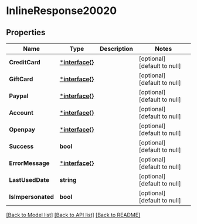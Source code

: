 # InlineResponse20020

## Properties
Name | Type | Description | Notes
------------ | ------------- | ------------- | -------------
**CreditCard** | [***interface{}**](interface{}.md) |  | [optional] [default to null]
**GiftCard** | [***interface{}**](interface{}.md) |  | [optional] [default to null]
**Paypal** | [***interface{}**](interface{}.md) |  | [optional] [default to null]
**Account** | [***interface{}**](interface{}.md) |  | [optional] [default to null]
**Openpay** | [***interface{}**](interface{}.md) |  | [optional] [default to null]
**Success** | **bool** |  | [optional] [default to null]
**ErrorMessage** | [***interface{}**](interface{}.md) |  | [optional] [default to null]
**LastUsedDate** | **string** |  | [optional] [default to null]
**IsImpersonated** | **bool** |  | [optional] [default to null]

[[Back to Model list]](../README.md#documentation-for-models) [[Back to API list]](../README.md#documentation-for-api-endpoints) [[Back to README]](../README.md)

